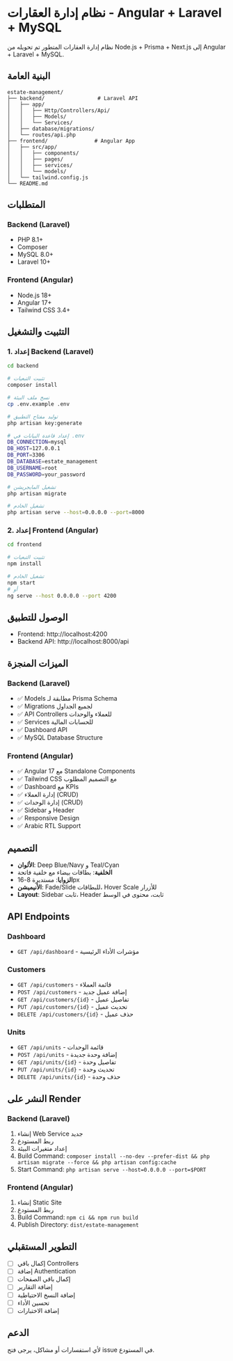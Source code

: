 # نظام إدارة العقارات - Angular + Laravel + MySQL

نظام إدارة العقارات المتطور تم تحويله من Node.js + Prisma + Next.js إلى Angular + Laravel + MySQL.

## البنية العامة

```
estate-management/
├── backend/                 # Laravel API
│   ├── app/
│   │   ├── Http/Controllers/Api/
│   │   ├── Models/
│   │   └── Services/
│   ├── database/migrations/
│   └── routes/api.php
├── frontend/               # Angular App
│   ├── src/app/
│   │   ├── components/
│   │   ├── pages/
│   │   ├── services/
│   │   └── models/
│   └── tailwind.config.js
└── README.md
```

## المتطلبات

### Backend (Laravel)
- PHP 8.1+
- Composer
- MySQL 8.0+
- Laravel 10+

### Frontend (Angular)
- Node.js 18+
- Angular 17+
- Tailwind CSS 3.4+

## التثبيت والتشغيل

### 1. إعداد Backend (Laravel)

```bash
cd backend

# تثبيت التبعيات
composer install

# نسخ ملف البيئة
cp .env.example .env

# توليد مفتاح التطبيق
php artisan key:generate

# إعداد قاعدة البيانات في .env
DB_CONNECTION=mysql
DB_HOST=127.0.0.1
DB_PORT=3306
DB_DATABASE=estate_management
DB_USERNAME=root
DB_PASSWORD=your_password

# تشغيل المايجريشن
php artisan migrate

# تشغيل الخادم
php artisan serve --host=0.0.0.0 --port=8000
```

### 2. إعداد Frontend (Angular)

```bash
cd frontend

# تثبيت التبعيات
npm install

# تشغيل الخادم
npm start
# أو
ng serve --host 0.0.0.0 --port 4200
```

## الوصول للتطبيق

- Frontend: http://localhost:4200
- Backend API: http://localhost:8000/api

## الميزات المنجزة

### Backend (Laravel)
- ✅ Models مطابقة لـ Prisma Schema
- ✅ Migrations لجميع الجداول
- ✅ API Controllers للعملاء والوحدات
- ✅ Services للحسابات المالية
- ✅ Dashboard API
- ✅ MySQL Database Structure

### Frontend (Angular)
- ✅ Angular 17 مع Standalone Components
- ✅ Tailwind CSS مع التصميم المطلوب
- ✅ Dashboard مع KPIs
- ✅ إدارة العملاء (CRUD)
- ✅ إدارة الوحدات (CRUD)
- ✅ Sidebar و Header
- ✅ Responsive Design
- ✅ Arabic RTL Support

## التصميم

- **الألوان**: Deep Blue/Navy و Teal/Cyan
- **الخلفية**: بطاقات بيضاء مع خلفية فاتحة
- **الزوايا**: مستديرة 8-16px
- **الأنيميشن**: Fade/Slide للبطاقات، Hover Scale للأزرار
- **Layout**: Sidebar ثابت، Header ثابت، محتوى في الوسط

## API Endpoints

### Dashboard
- `GET /api/dashboard` - مؤشرات الأداء الرئيسية

### Customers
- `GET /api/customers` - قائمة العملاء
- `POST /api/customers` - إضافة عميل جديد
- `GET /api/customers/{id}` - تفاصيل عميل
- `PUT /api/customers/{id}` - تحديث عميل
- `DELETE /api/customers/{id}` - حذف عميل

### Units
- `GET /api/units` - قائمة الوحدات
- `POST /api/units` - إضافة وحدة جديدة
- `GET /api/units/{id}` - تفاصيل وحدة
- `PUT /api/units/{id}` - تحديث وحدة
- `DELETE /api/units/{id}` - حذف وحدة

## النشر على Render

### Backend (Laravel)
1. إنشاء Web Service جديد
2. ربط المستودع
3. إعداد متغيرات البيئة
4. Build Command: `composer install --no-dev --prefer-dist && php artisan migrate --force && php artisan config:cache`
5. Start Command: `php artisan serve --host=0.0.0.0 --port=$PORT`

### Frontend (Angular)
1. إنشاء Static Site
2. ربط المستودع
3. Build Command: `npm ci && npm run build`
4. Publish Directory: `dist/estate-management`

## التطوير المستقبلي

- [ ] إكمال باقي Controllers
- [ ] إضافة Authentication
- [ ] إكمال باقي الصفحات
- [ ] إضافة التقارير
- [ ] إضافة النسخ الاحتياطية
- [ ] تحسين الأداء
- [ ] إضافة الاختبارات

## الدعم

لأي استفسارات أو مشاكل، يرجى فتح issue في المستودع.